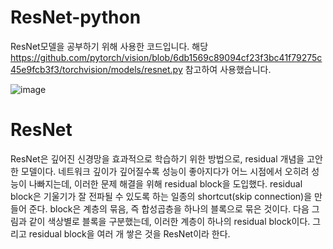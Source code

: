 # ResNet-python
ResNet모델을 공부하기 위해 사용한 코드입니다.
해당 https://github.com/pytorch/vision/blob/6db1569c89094cf23f3bc41f79275c45e9fcb3f3/torchvision/models/resnet.py 참고하여 사용했습니다.

![image](https://github.com/ycbkr123/ResNet/assets/73626645/2356ac1d-cf17-4743-a933-b932e536afc6)

# ResNet
ResNet은 깊어진 신경망을 효과적으로 학습하기 위한 방법으로, residual 개념을 고안한 모델이다. 네트워크 깊이가 깊어질수록 성능이 좋아지다가 어느 시점에서 오히려 성능이 나빠지는데, 이러한 문제 해결을 위해 residual block을 도입했다. residual block은 기울기가 잘 전파될 수 있도록 하는 일종의 shortcut(skip connection)을 만들어 준다.
block은 계층의 묶음, 즉 합성곱층을 하나의 블록으로 묶은 것이다. 다음 그림과 같이 색상별로 블록을 구분했는데, 이러한 계층이 하나의 residual block이다. 그리고 residual block을 여러 개 쌓은 것을 ResNet이라 한다.
